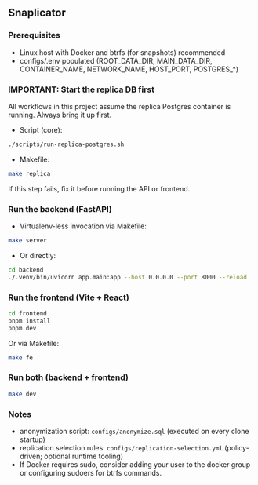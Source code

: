 ## Snaplicator

### Prerequisites
- Linux host with Docker and btrfs (for snapshots) recommended
- configs/.env populated (ROOT_DATA_DIR, MAIN_DATA_DIR, CONTAINER_NAME, NETWORK_NAME, HOST_PORT, POSTGRES_*)

### IMPORTANT: Start the replica DB first
All workflows in this project assume the replica Postgres container is running. Always bring it up first.

- Script (core):
```bash
./scripts/run-replica-postgres.sh
```
- Makefile:
```bash
make replica
```

If this step fails, fix it before running the API or frontend.

### Run the backend (FastAPI)
- Virtualenv-less invocation via Makefile:
```bash
make server
```
- Or directly:
```bash
cd backend
./.venv/bin/uvicorn app.main:app --host 0.0.0.0 --port 8000 --reload
```

### Run the frontend (Vite + React)
```bash
cd frontend
pnpm install
pnpm dev
```
Or via Makefile:
```bash
make fe
```

### Run both (backend + frontend)
```bash
make dev
```

### Notes
- anonymization script: `configs/anonymize.sql` (executed on every clone startup)
- replication selection rules: `configs/replication-selection.yml` (policy-driven; optional runtime tooling)
- If Docker requires sudo, consider adding your user to the docker group or configuring sudoers for btrfs commands.
